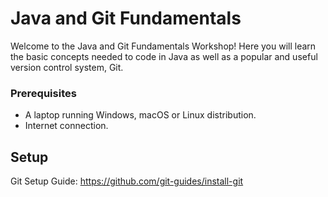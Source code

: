 # Java and Git Fundamentals
Welcome to the Java and Git Fundamentals Workshop! Here you will learn the basic concepts needed to code in Java as well as a popular and useful version control system, Git.

### Prerequisites
* A laptop running Windows, macOS or Linux distribution.
* Internet connection.

## Setup
Git Setup Guide: https://github.com/git-guides/install-git
